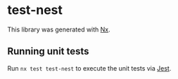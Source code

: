# test-nest

This library was generated with [Nx](https://nx.dev).

## Running unit tests

Run `nx test test-nest` to execute the unit tests via [Jest](https://jestjs.io).
